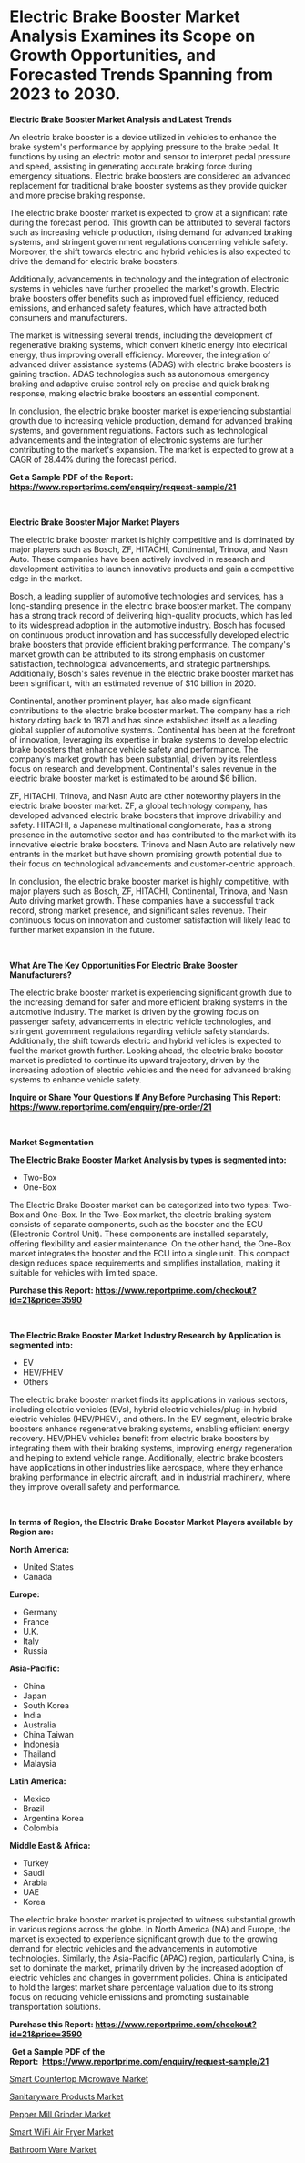 <p><h1>Electric Brake Booster Market Analysis Examines its Scope on Growth Opportunities, and Forecasted Trends Spanning from 2023 to 2030.</h1></p><p><strong>Electric Brake Booster Market Analysis and Latest Trends</strong></p>
<p><p>An electric brake booster is a device utilized in vehicles to enhance the brake system's performance by applying pressure to the brake pedal. It functions by using an electric motor and sensor to interpret pedal pressure and speed, assisting in generating accurate braking force during emergency situations. Electric brake boosters are considered an advanced replacement for traditional brake booster systems as they provide quicker and more precise braking response.</p><p>The electric brake booster market is expected to grow at a significant rate during the forecast period. This growth can be attributed to several factors such as increasing vehicle production, rising demand for advanced braking systems, and stringent government regulations concerning vehicle safety. Moreover, the shift towards electric and hybrid vehicles is also expected to drive the demand for electric brake boosters.</p><p>Additionally, advancements in technology and the integration of electronic systems in vehicles have further propelled the market's growth. Electric brake boosters offer benefits such as improved fuel efficiency, reduced emissions, and enhanced safety features, which have attracted both consumers and manufacturers.</p><p>The market is witnessing several trends, including the development of regenerative braking systems, which convert kinetic energy into electrical energy, thus improving overall efficiency. Moreover, the integration of advanced driver assistance systems (ADAS) with electric brake boosters is gaining traction. ADAS technologies such as autonomous emergency braking and adaptive cruise control rely on precise and quick braking response, making electric brake boosters an essential component.</p><p>In conclusion, the electric brake booster market is experiencing substantial growth due to increasing vehicle production, demand for advanced braking systems, and government regulations. Factors such as technological advancements and the integration of electronic systems are further contributing to the market's expansion. The market is expected to grow at a CAGR of 28.44% during the forecast period.</p></p>
<p><strong>Get a Sample PDF of the Report:&nbsp; <a href="https://www.reportprime.com/enquiry/request-sample/21">https://www.reportprime.com/enquiry/request-sample/21</a></strong></p>
<p>&nbsp;</p>
<p><strong>Electric Brake Booster Major Market Players</strong></p>
<p><p>The electric brake booster market is highly competitive and is dominated by major players such as Bosch, ZF, HITACHI, Continental, Trinova, and Nasn Auto. These companies have been actively involved in research and development activities to launch innovative products and gain a competitive edge in the market.</p><p>Bosch, a leading supplier of automotive technologies and services, has a long-standing presence in the electric brake booster market. The company has a strong track record of delivering high-quality products, which has led to its widespread adoption in the automotive industry. Bosch has focused on continuous product innovation and has successfully developed electric brake boosters that provide efficient braking performance. The company's market growth can be attributed to its strong emphasis on customer satisfaction, technological advancements, and strategic partnerships. Additionally, Bosch's sales revenue in the electric brake booster market has been significant, with an estimated revenue of $10 billion in 2020.</p><p>Continental, another prominent player, has also made significant contributions to the electric brake booster market. The company has a rich history dating back to 1871 and has since established itself as a leading global supplier of automotive systems. Continental has been at the forefront of innovation, leveraging its expertise in brake systems to develop electric brake boosters that enhance vehicle safety and performance. The company's market growth has been substantial, driven by its relentless focus on research and development. Continental's sales revenue in the electric brake booster market is estimated to be around $6 billion.</p><p>ZF, HITACHI, Trinova, and Nasn Auto are other noteworthy players in the electric brake booster market. ZF, a global technology company, has developed advanced electric brake boosters that improve drivability and safety. HITACHI, a Japanese multinational conglomerate, has a strong presence in the automotive sector and has contributed to the market with its innovative electric brake boosters. Trinova and Nasn Auto are relatively new entrants in the market but have shown promising growth potential due to their focus on technological advancements and customer-centric approach.</p><p>In conclusion, the electric brake booster market is highly competitive, with major players such as Bosch, ZF, HITACHI, Continental, Trinova, and Nasn Auto driving market growth. These companies have a successful track record, strong market presence, and significant sales revenue. Their continuous focus on innovation and customer satisfaction will likely lead to further market expansion in the future.</p></p>
<p>&nbsp;</p>
<p><strong>What Are The Key Opportunities For Electric Brake Booster Manufacturers?</strong></p>
<p><p>The electric brake booster market is experiencing significant growth due to the increasing demand for safer and more efficient braking systems in the automotive industry. The market is driven by the growing focus on passenger safety, advancements in electric vehicle technologies, and stringent government regulations regarding vehicle safety standards. Additionally, the shift towards electric and hybrid vehicles is expected to fuel the market growth further. Looking ahead, the electric brake booster market is predicted to continue its upward trajectory, driven by the increasing adoption of electric vehicles and the need for advanced braking systems to enhance vehicle safety.</p></p>
<p><strong>Inquire or Share Your Questions If Any Before Purchasing This Report: <a href="https://www.reportprime.com/enquiry/pre-order/21">https://www.reportprime.com/enquiry/pre-order/21</a></strong></p>
<p>&nbsp;</p>
<p><strong>Market Segmentation</strong></p>
<p><strong>The Electric Brake Booster Market Analysis by types is segmented into:</strong></p>
<p><ul><li>Two-Box</li><li>One-Box</li></ul></p>
<p><p>The Electric Brake Booster market can be categorized into two types: Two-Box and One-Box. In the Two-Box market, the electric braking system consists of separate components, such as the booster and the ECU (Electronic Control Unit). These components are installed separately, offering flexibility and easier maintenance. On the other hand, the One-Box market integrates the booster and the ECU into a single unit. This compact design reduces space requirements and simplifies installation, making it suitable for vehicles with limited space.</p></p>
<p><strong>Purchase this Report:&nbsp;<a href="https://www.reportprime.com/checkout?id=21&price=3590">https://www.reportprime.com/checkout?id=21&price=3590</a></strong></p>
<p>&nbsp;</p>
<p><strong>The Electric Brake Booster Market Industry Research by Application is segmented into:</strong></p>
<p><ul><li>EV</li><li>HEV/PHEV</li><li>Others</li></ul></p>
<p><p>The electric brake booster market finds its applications in various sectors, including electric vehicles (EVs), hybrid electric vehicles/plug-in hybrid electric vehicles (HEV/PHEV), and others. In the EV segment, electric brake boosters enhance regenerative braking systems, enabling efficient energy recovery. HEV/PHEV vehicles benefit from electric brake boosters by integrating them with their braking systems, improving energy regeneration and helping to extend vehicle range. Additionally, electric brake boosters have applications in other industries like aerospace, where they enhance braking performance in electric aircraft, and in industrial machinery, where they improve overall safety and performance.</p></p>
<p>&nbsp;</p>
<p><strong>In terms of Region, the Electric Brake Booster Market Players available by Region are:</strong></p>
<p>
    <p> <strong> North America: </strong>
        <ul>
            <li>United States</li>
            <li>Canada</li>
        </ul>
        </p> 
    <p> <strong> Europe: </strong>
        <ul>
            <li>Germany</li>
            <li>France</li>
            <li>U.K.</li>
            <li>Italy</li>
            <li>Russia</li>
        </ul>
        </p> 
    <p> <strong> Asia-Pacific: </strong>
        <ul>
            <li>China</li>
            <li>Japan</li>
            <li>South Korea</li>
            <li>India</li>
            <li>Australia</li>
            <li>China Taiwan</li>
            <li>Indonesia</li>
            <li>Thailand</li>
            <li>Malaysia</li>
        </ul>
        </p> 
    <p> <strong> Latin America: </strong>
        <ul>
            <li>Mexico</li>
            <li>Brazil</li>
            <li>Argentina Korea</li>
            <li>Colombia</li>
        </ul>
        </p> 
    <p> <strong> Middle East & Africa: </strong>
        <ul>
            <li>Turkey</li>
            <li>Saudi</li>
            <li>Arabia</li>
            <li>UAE</li>
            <li>Korea</li>
        </ul>
    </p>
    </p>
<p><p>The electric brake booster market is projected to witness substantial growth in various regions across the globe. In North America (NA) and Europe, the market is expected to experience significant growth due to the growing demand for electric vehicles and the advancements in automotive technologies. Similarly, the Asia-Pacific (APAC) region, particularly China, is set to dominate the market, primarily driven by the increased adoption of electric vehicles and changes in government policies. China is anticipated to hold the largest market share percentage valuation due to its strong focus on reducing vehicle emissions and promoting sustainable transportation solutions.</p></p>
<p><strong>Purchase this Report: <a href="https://www.reportprime.com/checkout?id=21&price=3590">https://www.reportprime.com/checkout?id=21&price=3590</a></strong></p>
<p>&nbsp;<strong>Get a Sample PDF of the Report:&nbsp;&nbsp;<a href="https://www.reportprime.com/enquiry/request-sample/21">https://www.reportprime.com/enquiry/request-sample/21</a></strong></p>
<p><strong></strong></p>
<p><p><a href="https://medium.com/@darrensipes2023/smart-countertop-microwave-market-insight-market-trends-growth-forecasted-from-2023-to-2030-c4b65ce0056b">Smart Countertop Microwave Market</a></p><p><a href="https://medium.com/@allelee654/sanitaryware-products-market-insight-market-trends-growth-forecasted-from-2023-to-2030-49e721998e49">Sanitaryware Products Market</a></p><p><a href="https://medium.com/@sanjoy753352/pepper-mill-grinder-market-size-and-market-trends-complete-industry-overview-2023-to-2030-e044f44aaebb">Pepper Mill Grinder Market</a></p><p><a href="https://medium.com/@soledadroob625/smart-wifi-air-fryer-market-size-cagr-trends-2024-2030-8117a288a109">Smart WiFi Air Fryer Market</a></p><p><a href="https://medium.com/@nelljian7548/bathroom-ware-market-size-reveals-the-best-marketing-channels-in-global-industry-d9b2a111765e">Bathroom Ware Market</a></p></p>